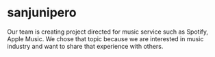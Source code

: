 # sanjunipero
Our team is creating project directed for music service such as Spotify, Apple Music. We chose that topic because we are interested in music industry and want to share that experience with others.
